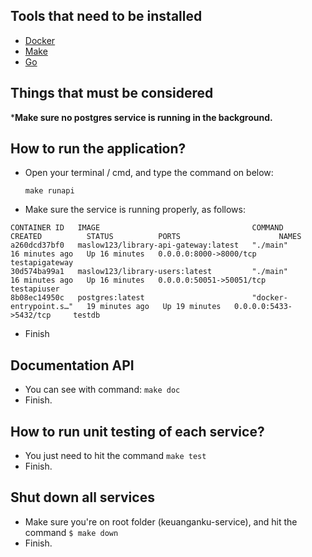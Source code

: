 ## Tools that need to be installed
- [Docker](https://www.docker.com/)
- [Make](https://community.chocolatey.org/packages/make)
- [Go](https://go.dev/)

## Things that must be considered
***Make sure no postgres service is running in the background.**

## How to run the application?

- Open your terminal / cmd, and type the command on below:
    ```
    make runapi
    ```
- Make sure the service is running properly, as follows:
```$ docker ps
CONTAINER ID   IMAGE                                  COMMAND                  CREATED          STATUS          PORTS                      NAMES
a260dcd37bf0   maslow123/library-api-gateway:latest   "./main"                 16 minutes ago   Up 16 minutes   0.0.0.0:8000->8000/tcp     testapigateway
30d574ba99a1   maslow123/library-users:latest         "./main"                 16 minutes ago   Up 16 minutes   0.0.0.0:50051->50051/tcp   testapiuser
8b08ec14950c   postgres:latest                        "docker-entrypoint.s…"   19 minutes ago   Up 19 minutes   0.0.0.0:5433->5432/tcp     testdb
```
- Finish

## Documentation API
- You can see with command:
    ```make doc```
- Finish.

## How to run unit testing of each service?
- You just need to hit the command
    ```make test```
- Finish.

## Shut down all services
- Make sure you're on root folder (keuanganku-service), and hit the command
```$ make down```
- Finish.
